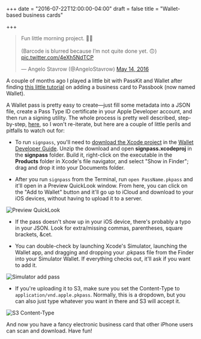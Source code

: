 +++
date = "2016-07-22T12:00:00-04:00"
draft = false
title = "Wallet-based business cards"

+++

<blockquote class="twitter-tweet" data-lang="en"><p lang="en" dir="ltr">Fun little morning project. 📇📲<br><br>(Barcode is blurred because I’m not quite done yet. 🙃) <a href="https://t.co/4eXh5NdTCP">pic.twitter.com/4eXh5NdTCP</a></p>&mdash; Angelo Stavrow (@AngeloStavrow) <a href="https://twitter.com/AngeloStavrow/status/731444850118279168">May 14, 2016</a></blockquote>
<script async src="//platform.twitter.com/widgets.js" charset="utf-8"></script>

A couple of months ago I played a little bit with PassKit and Wallet after finding [this little tutorial](http://www.atomicbird.com/blog/passbook-card-details) on adding a business card to Passbook (now named Wallet).

A Wallet pass is pretty easy to create&mdash;just fill some metadata into a JSON file, create a Pass Type ID certificate in your Apple Developer account, and then run a signing utility. The whole process is pretty well described, step-by-step, [here](http://www.myuiviews.com/2014/06/01/step-by-step-create-a-passbook-business-card.html), so I won't re-iterate, but here are a couple of little perils and pitfalls to watch out for:

- To run `signpass`, you'll need to [download the Xcode project](https://developer.apple.com/services-account/download?path=/iOS/Wallet_Support_Materials/WalletCompanionFiles.zip) in the [Wallet Developer Guide](https://developer.apple.com/library/prerelease/content/documentation/UserExperience/Conceptual/PassKit_PG/). Unzip the download and open **signpass.xcodeproj** in the **signpass** folder. Build it, right-click on the executable in the **Products** folder in Xcode's file navigator, and select "Show in Finder"; drag and drop it into your Documents folder.

- After you run `signpass` from the Terminal, run `open PassName.pkpass` and it'll open in a Preview QuickLook window. From here, you can click on the "Add to Wallet" button and it'll go up to iCloud and download to your iOS devices, without having to upload it to a server.

![Preview QuickLook](/images/2016-07-22/pkpass-open-front.png)

- If the pass doesn't show up in your iOS device, there's probably a typo in your JSON. Look for extra/missing commas, parentheses, square brackets, &cet.

- You can double-check by launching Xcode's Simulator, launching the Wallet app, and dragging and dropping your .pkpass file from the Finder into your Simulator Wallet. If everything checks out, it'll ask if you want to add it.

![Simulator add pass](/images/2016-07-22/add-to-simulator.png)

- If you're uploading it to S3, make sure you set the Content-Type to `application/vnd.apple.pkpass`. Normally, this is a dropdown, but you can also just type whatever you want in there and S3 will accept it.

![S3 Content-Type](/images/2016-07-22/set-content-type.png)

And now you have a fancy electronic business card that other iPhone users can scan and download. Have fun!
